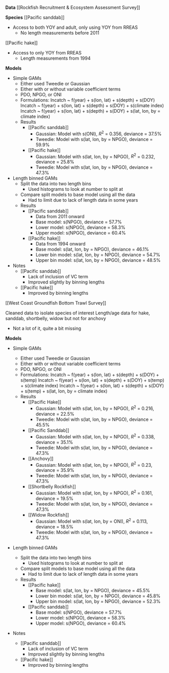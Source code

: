 **Data**
[[Rockfish Recruitment & Ecosystem Assessment Survey]]

**Species**
[[Pacific sanddab]] 
- Access to both YOY and adult, only using YOY from RREAS
	- No length measurements before 2011

[[Pacific hake]]
- Access to only YOY from RREAS
	- Length measurements from 1994

**Models**
- Simple GAMs
	- Either used Tweedie or Gaussian
	- Either with or without variable coefficient terms
	- PDO, NPGO, or ONI
	- Formulations:
		lncatch ~ f(year) + s(lon, lat) + s(depth) + s(DOY)
		lncatch ~ f(year) + s(lon, lat) + s(depth) + s(DOY) + s(climate index)
		lncatch ~ f(year) + s(lon, lat) + s(depth) + s(DOY) + s(lat, lon, by = climate index)
	- Results
		- [[Pacific sanddab]]
			- Gaussian: Model with s(ONI), $R^2$ = 0.356, deviance = 37.5%
			- Tweedie: Model with s(lat, lon, by = NPGO), deviance = 59.9%
		- [[Pacific hake]]
			- Gaussian: Model with s(lat, lon, by = NPGO), $R^2$ = 0.232, deviance = 25.8%
			- Tweedie: Model with s(lat, lon, by = NPGO), deviance = 47.3%
- Length binned GAMs
	- Split the data into two length bins
		- Used histograms to look at number to split at
	- Compare split models to base model using all the data
		- Had to limit due to lack of length data in some years
	- Results
		- [[Pacific sanddab]]
			- Data from 2011 onward
			- Base model: s(NPGO), deviance = 57.7%
			- Lower model: s(NPGO), deviance = 58.3%
			- Upper model: s(NPGO), deviance = 60.4%
		- [[Pacific hake]]
			- Data from 1994 onward
			- Base model: s(lat, lon, by = NPGO), deviance = 46.1%
			- Lower bin model: s(lat, lon, by = NPGO), deviance = 54.7%
			- Upper bin model: s(lat, lon, by = NPGO), deviance = 48.5%
- Notes
	- [[Pacific sanddab]]
		- Lack of inclusion of VC term
		- Improved slightly by binning lengths
	- [[Pacific hake]]
		- Improved by binning lengths


[[West Coast Groundfish Bottom Trawl Survey]]

Cleaned data to isolate species of interest
Length/age data for hake, sanddab, shortbelly, widow but not for anchovy
- Not a lot of it, quite a bit missing

**Models**
- Simple GAMs
	- Either used Tweedie or Gaussian
	- Either with or without variable coefficient terms
	- PDO, NPGO, or ONI
	- Formulations:
		lncatch ~ f(year) + s(lon, lat) + s(depth) + s(DOY) + s(temp)
		lncatch ~ f(year) + s(lon, lat) + s(depth) + s(DOY) + s(temp) + s(climate index)
		lncatch ~ f(year) + s(lon, lat) + s(depth) + s(DOY) + s(temp) + s(lat, lon, by = climate index)
	- Results
		- [[Pacific Hake]]
			- Gaussian: Model with s(lat, lon, by = NPGO), $R^2$ = 0.216, deviance = 22.5%
			- Tweedie: Model with s(lat, lon, by = NPGO), deviance = 45.5%
		- [[Pacific Sanddab]]
			- Gaussian: Model with s(lat, lon, by = NPGO), $R^2$ = 0.338, deviance = 35.1%
			- Tweedie: Model with s(lat, lon, by = NPGO), deviance = 47.3%
		- [[Anchovy]]
			- Gaussian: Model with s(lat, lon, by = NPGO), $R^2$ = 0.23, deviance = 35.9%
			- Tweedie: Model with s(lat, lon, by = NPGO), deviance = 47.3%
		- [[Shortbelly Rockfish]]
			- Gaussian: Model with s(lat, lon, by = NPGO), $R^2$ = 0.161, deviance = 19.5%
			- Tweedie: Model with s(lat, lon, by = NPGO), deviance = 47.3%
		- [[Widow Rockfish]]
			- Gaussian: Model with s(lat, lon, by = ONI), $R^2$ = 0.113, deviance = 18.5%
			- Tweedie: Model with s(lat, lon, by = NPGO), deviance = 47.3%
			
- Length binned GAMs
	- Split the data into two length bins
		- Used histograms to look at number to split at
	- Compare split models to base model using all the data
		- Had to limit due to lack of length data in some years
	- Results
		- [[Pacific hake]]
			- Base model: s(lat, lon, by = NPGO), deviance = 45.5%
			- Lower bin model: s(lat, lon, by = NPGO), deviance = 45.8%
			- Upper bin model: s(lat, lon, by = NPGO), deviance = 52.3%
		- [[Pacific sanddab]]
			- Base model: s(NPGO), deviance = 57.7%
			- Lower model: s(NPGO), deviance = 58.3%
			- Upper model: s(NPGO), deviance = 60.4%

- Notes
	- [[Pacific sanddab]]
		- Lack of inclusion of VC term
		- Improved slightly by binning lengths
	- [[Pacific hake]]
		- Improved by binning lengths